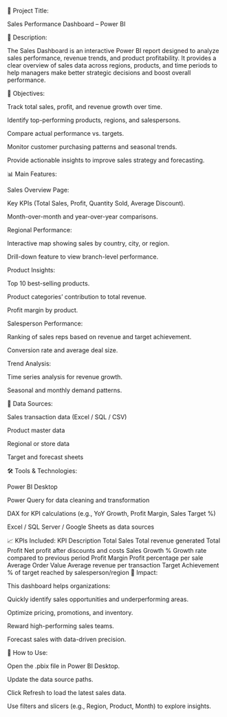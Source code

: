 💼 Project Title:

Sales Performance Dashboard – Power BI

📖 Description:

The Sales Dashboard is an interactive Power BI report designed to analyze sales performance, revenue trends, and product profitability. It provides a clear overview of sales data across regions, products, and time periods to help managers make better strategic decisions and boost overall performance.

🎯 Objectives:

Track total sales, profit, and revenue growth over time.

Identify top-performing products, regions, and salespersons.

Compare actual performance vs. targets.

Monitor customer purchasing patterns and seasonal trends.

Provide actionable insights to improve sales strategy and forecasting.

📊 Main Features:

Sales Overview Page:

Key KPIs (Total Sales, Profit, Quantity Sold, Average Discount).

Month-over-month and year-over-year comparisons.

Regional Performance:

Interactive map showing sales by country, city, or region.

Drill-down feature to view branch-level performance.

Product Insights:

Top 10 best-selling products.

Product categories’ contribution to total revenue.

Profit margin by product.

Salesperson Performance:

Ranking of sales reps based on revenue and target achievement.

Conversion rate and average deal size.

Trend Analysis:

Time series analysis for revenue growth.

Seasonal and monthly demand patterns.

🧩 Data Sources:

Sales transaction data (Excel / SQL / CSV)

Product master data

Regional or store data

Target and forecast sheets

🛠️ Tools & Technologies:

Power BI Desktop

Power Query for data cleaning and transformation

DAX for KPI calculations (e.g., YoY Growth, Profit Margin, Sales Target %)

Excel / SQL Server / Google Sheets as data sources

📈 KPIs Included:
KPI	Description
Total Sales	Total revenue generated
Total Profit	Net profit after discounts and costs
Sales Growth %	Growth rate compared to previous period
Profit Margin	Profit percentage per sale
Average Order Value	Average revenue per transaction
Target Achievement	% of target reached by salesperson/region
🚀 Impact:

This dashboard helps organizations:

Quickly identify sales opportunities and underperforming areas.

Optimize pricing, promotions, and inventory.

Reward high-performing sales teams.

Forecast sales with data-driven precision.

📁 How to Use:

Open the .pbix file in Power BI Desktop.

Update the data source paths.

Click Refresh to load the latest sales data.

Use filters and slicers (e.g., Region, Product, Month) to explore insights.
